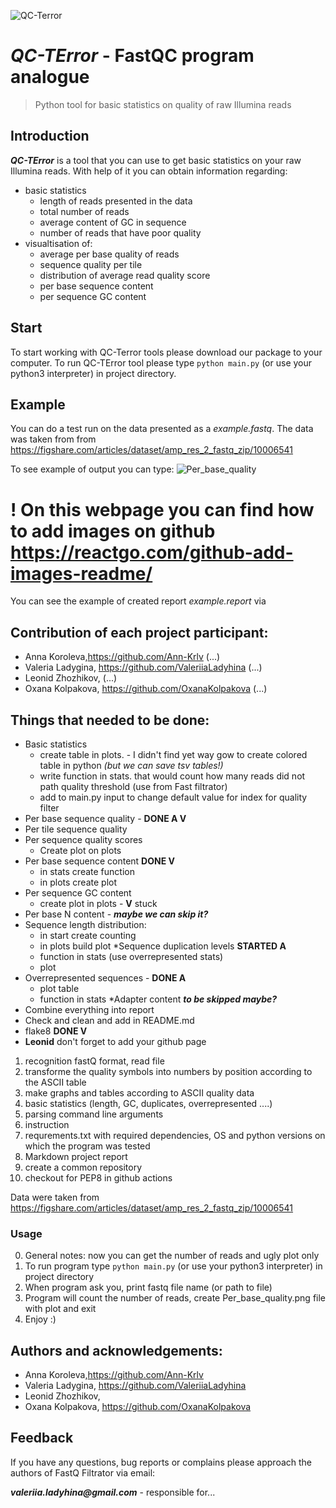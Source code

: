 ![QC-Terror](https://user-images.githubusercontent.com/71066938/142631946-18e9e670-1395-4050-8cf7-1acedd1b8687.png)
# *QC-TError* - FastQC program analogue
> Python tool for basic statistics on quality of raw Illumina reads

## Introduction
*__QC-TError__* is a tool that you can use to get basic statistics on your raw Illumina reads. With help of it you can obtain
information regarding:
* basic statistics
  * length of reads presented in the data
  * total number of reads
  * average content of GC in sequence
  * number of reads that have poor quality
* visualtisation of:
  * average per base quality of reads
  * sequence quality per tile
  * distribution of average read quality score
  * per base sequence content
  * per sequence GC content
 
## Start
To start working with QC-Terror tools please download our package to your computer. To run QC-TError tool please type 
`python main.py` (or use your python3 interpreter) in project directory. 

## Example
You can do a test run on the data presented as a *example.fastq*.  The data was taken from from 
https://figshare.com/articles/dataset/amp_res_2_fastq_zip/10006541

To see example of output you can type:
![Per_base_quality](https://user-images.githubusercontent.com/71066938/142629950-218feffc-acd1-452e-ac2b-f4b274bb44af.png)
# __! On this webpage you can find how to add images on github__ https://reactgo.com/github-add-images-readme/

You can see the example of  created report *example.report* via


## Сontribution of each project participant:

*  Anna Koroleva,https://github.com/Ann-Krlv (...)
*  Valeria Ladygina, https://github.com/ValeriiaLadyhina (...)
*  Leonid Zhozhikov, (...)
*  Oxana Kolpakova, https://github.com/OxanaKolpakova (...)

## Things that needed to be done:
* Basic statistics
  * create table in plots. - I didn't find yet way gow to create colored table in python *(but we can save tsv tables!)*
  * write function in stats. that would count how many reads did not path quality threshold (use from Fast filtrator)
  * add to main.py input to change default value for index for quality filter
* Per base sequence quality - __DONE A V__
* Per tile sequence quality 
* Per sequence quality scores 
  * Create plot on plots
* Per base sequence content __DONE V__
  * in stats create function
  * in plots create plot
* Per sequence GC content
  * create plot in plots - __V__ stuck
* Per base N content - *__maybe we can skip it?__*
* Sequence length distribution:
  * in start create counting
  * in plots build plot
*Sequence duplication levels __STARTED A__
  * function in stats (use overrepresented stats)
  * plot
* Overrepresented sequences - __DONE A__
  * plot table
  * function in stats
*Adapter content *__to be skipped maybe?__*
* Combine everything into report
* Check and clean and add in README.md
* flake8 __DONE V__
* __Leonid__ don't forget to add your github page
1. recognition fastQ format, read file
2. transforme the quality symbols into numbers by position according to the ASCII table
3. make graphs and tables according to ASCII quality data
4. basic statistics (length, GC, duplicates, overrepresented ....)
5. parsing command line arguments
6. instruction
7. requrements.txt with required dependencies, OS and python versions on which the program was tested
8. Markdown project report
9. create a common repository
10. checkout for PEP8 in github actions

Data were taken from https://figshare.com/articles/dataset/amp_res_2_fastq_zip/10006541

### Usage
0. General notes: now you can get the number of reads and ugly plot only
1. To run program type `python main.py` (or use your python3 interpreter) in project directory
2. When program ask you, print fastq file name (or path to file)
3. Program will count the number of reads, create Per_base_quality.png file with plot and exit
4. Enjoy :)


## Authors and acknowledgements:
* Anna Koroleva,https://github.com/Ann-Krlv 
* Valeria Ladygina, https://github.com/ValeriiaLadyhina 
* Leonid Zhozhikov, 
* Oxana Kolpakova, https://github.com/OxanaKolpakova 

## Feedback
 If you have any questions, bug reports or complains please approach the authors of FastQ Filtrator via email:

 *__valeriia.ladyhina@gmail.com__* - responsible for...
 
